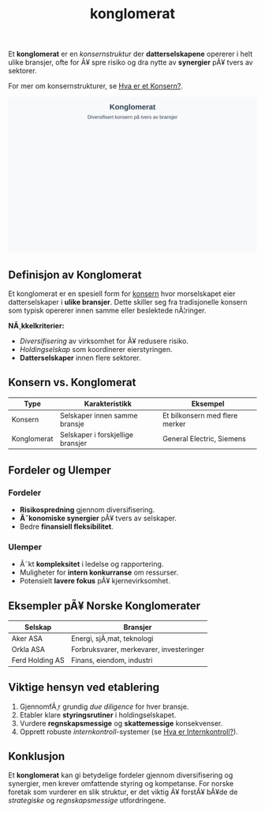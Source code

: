 ﻿---
title: "konglomerat"
meta_title: "konglomerat"
meta_description: 'Et **konglomerat** er en *konsernstruktur* der **datterselskapene** opererer i helt ulike bransjer, ofte for Ã¥ spre risiko og dra nytte av **synergier** pÃ¥ tv...'
slug: konglomerat
type: blog
layout: pages/single
---

Et **konglomerat** er en *konsernstruktur* der **datterselskapene** opererer i helt ulike bransjer, ofte for Ã¥ spre risiko og dra nytte av **synergier** pÃ¥ tvers av sektorer.

For mer om konsernstrukturer, se [Hva er et Konsern?](/blogs/regnskap/hva-er-konsern "Hva er et Konsern?").

![Konglomerat](konglomerat-image.svg)

## Definisjon av Konglomerat

Et konglomerat er en spesiell form for [konsern](/blogs/regnskap/hva-er-konsern "Hva er et Konsern?") hvor morselskapet eier datterselskaper i **ulike bransjer**. Dette skiller seg fra tradisjonelle konsern som typisk opererer innen samme eller beslektede nÃ¦ringer.

**NÃ¸kkelkriterier:**

* *Diversifisering* av virksomhet for Ã¥ redusere risiko.
* *Holdingselskap* som koordinerer eierstyringen.
* **Datterselskaper** innen flere sektorer.

## Konsern vs. Konglomerat

| **Type**    | **Karakteristikk**                     | **Eksempel**                  |
|-------------|----------------------------------------|-------------------------------|
| Konsern     | Selskaper innen samme bransje          | Et bilkonsern med flere merker|
| Konglomerat | Selskaper i forskjellige bransjer      | General Electric, Siemens     |

## Fordeler og Ulemper

### Fordeler

* **Risikospredning** gjennom diversifisering.
* **Ã˜konomiske synergier** pÃ¥ tvers av selskaper.
* Bedre **finansiell fleksibilitet**.

### Ulemper

* Ã˜kt **kompleksitet** i ledelse og rapportering.
* Muligheter for **intern konkurranse** om ressurser.
* Potensielt **lavere fokus** pÃ¥ kjernevirksomhet.

## Eksempler pÃ¥ Norske Konglomerater

| **Selskap**        | **Bransjer**                            |
|--------------------|-----------------------------------------|
| Aker ASA           | Energi, sjÃ¸mat, teknologi               |
| Orkla ASA          | Forbruksvarer, merkevarer, investeringer|
| Ferd Holding AS    | Finans, eiendom, industri               |

## Viktige hensyn ved etablering

1. GjennomfÃ¸r grundig *due diligence* for hver bransje.
2. Etabler klare **styringsrutiner** i holdingselskapet.
3. Vurdere **regnskapsmessige** og **skattemessige** konsekvenser.
4. Opprett robuste *internkontroll*-systemer (se [Hva er Internkontroll?](/blogs/regnskap/hva-er-internkontroll "Hva er Internkontroll? Komplett Guide til Internkontrollsystemer")).

## Konklusjon

Et **konglomerat** kan gi betydelige fordeler gjennom diversifisering og synergier, men krever omfattende styring og kompetanse. For norske foretak som vurderer en slik struktur, er det viktig Ã¥ forstÃ¥ bÃ¥de de *strategiske* og *regnskapsmessige* utfordringene.


